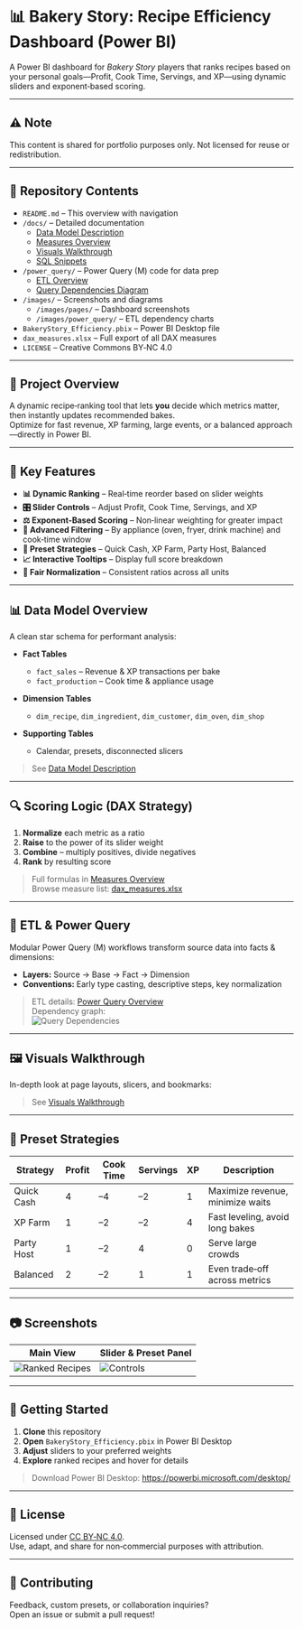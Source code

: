 # 📊 Bakery Story: Recipe Efficiency Dashboard (Power BI)

A Power BI dashboard for *Bakery Story* players that ranks recipes based on your personal goals—Profit, Cook Time, Servings, and XP—using dynamic sliders and exponent‑based scoring.

---

## ⚠️ Note

This content is shared for portfolio purposes only. Not licensed for reuse or redistribution.

---

## 📁 Repository Contents

- `README.md` – This overview with navigation  
- `/docs/` – Detailed documentation  
  - [Data Model Description](./docs/data_model_description.md)  
  - [Measures Overview](./docs/measures_description.md)  
  - [Visuals Walkthrough](./docs/visuals_description.md)  
  - [SQL Snippets](./docs/sql.txt)  
- `/power_query/` – Power Query (M) code for data prep  
  - [ETL Overview](./power_query/README.md)  
  - [Query Dependencies Diagram](./images/power_query/query_dependencies.png)  
- `/images/` – Screenshots and diagrams  
  - `/images/pages/` – Dashboard screenshots  
  - `/images/power_query/` – ETL dependency charts  
- `BakeryStory_Efficiency.pbix` – Power BI Desktop file  
- `dax_measures.xlsx` – Full export of all DAX measures  
- `LICENSE` – Creative Commons BY‑NC 4.0

---

## 📝 Project Overview

A dynamic recipe‑ranking tool that lets **you** decide which metrics matter, then instantly updates recommended bakes.  
Optimize for fast revenue, XP farming, large events, or a balanced approach—directly in Power BI.

---

## 🚀 Key Features

- **📊 Dynamic Ranking** – Real‑time reorder based on slider weights  
- **🎛️ Slider Controls** – Adjust Profit, Cook Time, Servings, and XP  
- **⚖️ Exponent‑Based Scoring** – Non‑linear weighting for greater impact  
- **🔎 Advanced Filtering** – By appliance (oven, fryer, drink machine) and cook‑time window  
- **🔘 Preset Strategies** – Quick Cash, XP Farm, Party Host, Balanced  
- **📈 Interactive Tooltips** – Display full score breakdown  
- **🔢 Fair Normalization** – Consistent ratios across all units

---

## 📊 Data Model Overview

A clean star schema for performant analysis:

- **Fact Tables**  
  - `fact_sales` – Revenue & XP transactions per bake  
  - `fact_production` – Cook time & appliance usage  

- **Dimension Tables**  
  - `dim_recipe`, `dim_ingredient`, `dim_customer`, `dim_oven`, `dim_shop`  

- **Supporting Tables**  
  - Calendar, presets, disconnected slicers  

> See [Data Model Description](./docs/data_model_description.md)

---

## 🔍 Scoring Logic (DAX Strategy)

1. **Normalize** each metric as a ratio  
2. **Raise** to the power of its slider weight  
3. **Combine** – multiply positives, divide negatives  
4. **Rank** by resulting score  

> Full formulas in [Measures Overview](./docs/measures_description.md)  
> Browse measure list: [dax_measures.xlsx](./docs/dax_measures.xlsx)

---

## 🔄 ETL & Power Query

Modular Power Query (M) workflows transform source data into facts & dimensions:

- **Layers:** Source → Base → Fact → Dimension  
- **Conventions:** Early type casting, descriptive steps, key normalization  

> ETL details: [Power Query Overview](./power_query/README.md)  
> Dependency graph:  
> ![Query Dependencies](./images/power_query/query_dependencies.png)

---

## 🖼️ Visuals Walkthrough

In-depth look at page layouts, slicers, and bookmarks:

> See [Visuals Walkthrough](./docs/visuals_description.md)

---

## 🎯 Preset Strategies

| Strategy     | Profit | Cook Time | Servings | XP | Description                       |
|--------------|--------|-----------|----------|----|-----------------------------------|
| Quick Cash   | 4      | –4        | –2       | 1  | Maximize revenue, minimize waits  |
| XP Farm      | 1      | –2        | –2       | 4  | Fast leveling, avoid long bakes   |
| Party Host   | 1      | –2        | 4        | 0  | Serve large crowds                |
| Balanced     | 2      | –2        | 1        | 1  | Even trade‑off across metrics     |

---

## 📷 Screenshots

| Main View                                          | Slider & Preset Panel                          |
|----------------------------------------------------|-------------------------------------------------|
| ![Ranked Recipes](./images/pages/ranked_recipes.png)  | ![Controls](./images/pages/sliders_and_bookmarks.png) |

---

## 🚀 Getting Started

1. **Clone** this repository  
2. **Open** `BakeryStory_Efficiency.pbix` in Power BI Desktop  
3. **Adjust** sliders to your preferred weights  
4. **Explore** ranked recipes and hover for details  

> Download Power BI Desktop: https://powerbi.microsoft.com/desktop/

---

## 🔐 License

Licensed under [CC BY‑NC 4.0](./LICENSE).  
Use, adapt, and share for non‑commercial purposes with attribution.

---

## 📣 Contributing

Feedback, custom presets, or collaboration inquiries?  
Open an issue or submit a pull request!
